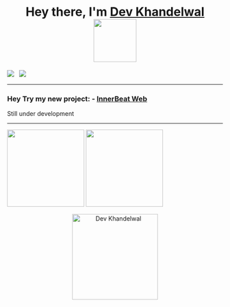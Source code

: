 <h1 align="center"> Hey there, I'm <a href="https://slyro.vercel.app">Dev Khandelwal</a> <br />
   <img src="https://media.tenor.com/rbx3ph5SLRUAAAAi/pikachu-pokemon.gif" width="100" />
</h1>
<div>
   <a href="https://wakatime.com/@slyro"><img src="https://wakatime.com/badge/user/018b4176-6667-471d-85e1-e4b2cc669e93.svg" /></a> &nbsp;
   <a href="https://github.com/khandelwaldev/NowPlayingBadge"><img src="https://img.shields.io/endpoint?url=https://nowplayingbadge.vercel.app/api/spotify" /></a>
</div>
<hr >
<h3>Hey Try my new project: - <a href="https://innerbeat.vercel.app">InnerBeat Web</a></h3>
<p>Still under development</p>
<hr />
<div align="">
   <img height="180em" src="https://github-readme-stats.vercel.app/api/top-langs/?username=khandelwaldev&theme=dark&hide_border=false&include_all_commits=false&count_private=false&layout=compact" /> 
   <img height="180em" src="https://github-profile-summary-cards.vercel.app/api/cards/profile-details?username=khandelwaldev&theme=github_dark" />
</div>
<p align="center">
   <img src="https://count.getloli.com/get/@khandelwaldev" alt="Dev Khandelwal" width="200" />
</p>
